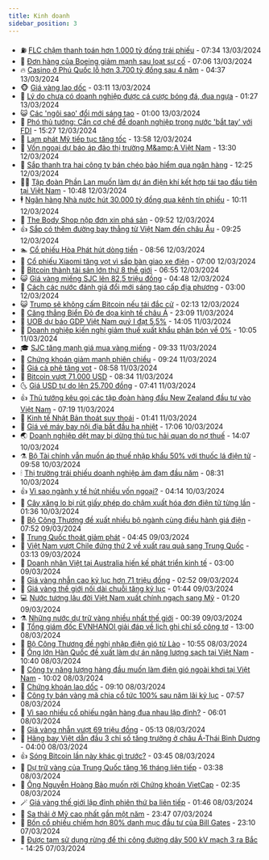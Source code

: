 ```yaml
---
title: Kinh doanh
sidebar_position: 3
---
```


<!-- vnexpress-kinh-doanh:START -->
- ⛽️ [FLC chậm thanh toán hơn 1.000 tỷ đồng trái phiếu](https://vnexpress.net/flc-cham-thanh-toan-hon-1-000-ty-dong-trai-phieu-4721792.html) - 07:34 13/03/2024
- 🐲 [Đơn hàng của Boeing giảm mạnh sau loạt sự cố](https://vnexpress.net/don-hang-cua-boeing-giam-manh-sau-loat-su-co-4721676.html) - 07:06 13/03/2024
- 🔥 [Casino ở Phú Quốc lỗ hơn 3.700 tỷ đồng sau 4 năm](https://vnexpress.net/casino-o-phu-quoc-lo-hon-3-700-ty-dong-sau-4-nam-4721744.html) - 04:37 13/03/2024
- 🐵 [Giá vàng lao dốc](https://vnexpress.net/moi-luong-vang-quay-dau-giam-ca-trieu-dong-4721674.html) - 03:11 13/03/2024
- 🦅 [Lý do chưa có doanh nghiệp được cá cược bóng đá, đua ngựa](https://vnexpress.net/ly-do-chua-co-doanh-nghiep-duoc-ca-cuoc-bong-da-dua-ngua-4721618.html) - 01:27 13/03/2024
- 😺 [Các &#39;ngôi sao&#39; đổi mới sáng tạo](https://vnexpress.net/cac-ngoi-sao-doi-moi-sang-tao-4721072.html) - 01:00 13/03/2024
- 🤩 [Phó thủ tướng: Cần cơ chế để doanh nghiệp trong nước &#39;bắt tay&#39; với FDI](https://vnexpress.net/pho-thu-tuong-can-co-che-de-doanh-nghiep-trong-nuoc-bat-tay-voi-fdi-4721558.html) - 15:27 12/03/2024
- 🌮 [Lạm phát Mỹ tiếp tục tăng tốc](https://vnexpress.net/lam-phat-my-tiep-tuc-tang-toc-4721539.html) - 13:58 12/03/2024
- 🧰 [Vốn ngoại dự báo áp đảo thị trường M&amp;amp;A Việt Nam](https://vnexpress.net/von-ngoai-du-bao-ap-dao-thi-truong-m-a-viet-nam-4721494.html) - 13:30 12/03/2024
- 🤔 [Sắp thanh tra hai công ty bán chéo bảo hiểm qua ngân hàng](https://vnexpress.net/thanh-tra-ban-bao-hiem-qua-ngan-hang-4721530.html) - 12:25 12/03/2024
- 🧑‍💻 [Tập đoàn Phần Lan muốn làm dự án điện khí kết hợp tái tạo đầu tiên tại Việt Nam](https://vnexpress.net/du-an-dien-linh-hoat-dau-tien-tai-viet-nam-4721504.html) - 10:48 12/03/2024
- 🕴 [Ngân hàng Nhà nước hút 30.000 tỷ đồng qua kênh tín phiếu](https://vnexpress.net/ngan-hang-nha-nuoc-hut-30-000-ty-dong-qua-kenh-tin-phieu-4721459.html) - 10:11 12/03/2024
- 🦩 [The Body Shop nộp đơn xin phá sản](https://vnexpress.net/the-body-shop-nop-don-xin-pha-san-4721492.html) - 09:52 12/03/2024
- 👍 [Sắp có thêm đường bay thẳng từ Việt Nam đến châu Âu](https://vnexpress.net/sap-co-them-duong-bay-thang-tu-viet-nam-den-chau-au-4721471.html) - 09:25 12/03/2024
- 🏊 [Cổ phiếu Hòa Phát hút dòng tiền](https://vnexpress.net/co-phieu-hoa-phat-hut-dong-tien-4721443.html) - 08:56 12/03/2024
- 🤡 [Cổ phiếu Xiaomi tăng vọt vì sắp bàn giao xe điện](https://vnexpress.net/co-phieu-xiaomi-tang-vot-vi-sap-ban-giao-xe-dien-4721358.html) - 07:00 12/03/2024
- 👀 [Bitcoin thành tài sản lớn thứ 8 thế giới](https://vnexpress.net/bitcoin-thanh-tai-san-lon-thu-8-the-gioi-4721362.html) - 06:55 12/03/2024
- 😺 [Giá vàng miếng SJC lên 82,5 triệu đồng](https://vnexpress.net/gia-vang-hom-nay-12-3-4721345.html) - 04:48 12/03/2024
- 🦣 [Cách các nước đánh giá đổi mới sáng tạo cấp địa phương](https://vnexpress.net/cach-cac-nuoc-danh-gia-doi-moi-sang-tao-cap-dia-phuong-4720577.html) - 03:00 12/03/2024
- 😺 [Trump sẽ không cấm Bitcoin nếu tái đắc cử](https://vnexpress.net/trump-se-khong-cam-bitcoin-neu-tai-dac-cu-4721198.html) - 02:13 12/03/2024
- 💼 [Căng thẳng Biển Đỏ đe dọa kinh tế châu Á](https://vnexpress.net/cang-thang-bien-do-de-doa-kinh-te-chau-a-4721063.html) - 23:09 11/03/2024
- 🤗 [UOB dự báo GDP Việt Nam quý I đạt 5,5%](https://vnexpress.net/uob-du-bao-gdp-viet-nam-quy-i-dat-5-5-4721103.html) - 14:05 11/03/2024
- 👀 [Doanh nghiệp kiến nghị giảm thuế xuất khẩu phân bón về 0%](https://vnexpress.net/doanh-nghiep-kien-nghi-giam-thue-xuat-khau-phan-bon-ve-0-4721054.html) - 10:05 11/03/2024
- 🎓 [SJC tăng mạnh giá mua vàng miếng](https://vnexpress.net/sjc-tang-manh-gia-mua-vang-mieng-4721034.html) - 09:33 11/03/2024
- 🗽 [Chứng khoán giảm mạnh phiên chiều](https://vnexpress.net/chung-khoan-giam-manh-phien-chieu-4721038.html) - 09:24 11/03/2024
- 🚀 [Giá cà phê tăng vọt](https://vnexpress.net/gia-ca-phe-tang-vot-4720942.html) - 08:58 11/03/2024
- 🤗 [Bitcoin vượt 71.000 USD](https://vnexpress.net/bitcoin-vuot-71-000-usd-4720996.html) - 08:34 11/03/2024
- 🌜 [Giá USD tự do lên 25.700 đồng](https://vnexpress.net/gia-usd-tu-do-len-25-700-dong-4720951.html) - 07:41 11/03/2024
- 👍 [Thủ tướng kêu gọi các tập đoàn hàng đầu New Zealand đầu tư vào Việt Nam](https://vnexpress.net/thu-tuong-keu-goi-cac-tap-doan-hang-dau-new-zealand-dau-tu-vao-viet-nam-4720924.html) - 07:19 11/03/2024
- 🤖 [Kinh tế Nhật Bản thoát suy thoái](https://vnexpress.net/kinh-te-nhat-ban-thoat-suy-thoai-4720744.html) - 01:41 11/03/2024
- 🫣 [Giá vé máy bay nội địa bắt đầu hạ nhiệt](https://vnexpress.net/gia-ve-may-bay-noi-dia-bat-dau-ha-nhiet-4720627.html) - 17:06 10/03/2024
- 🌏 [Doanh nghiệp dệt may bị dừng thủ tục hải quan do nợ thuế](https://vnexpress.net/doanh-nghiep-det-may-bi-dung-thu-tuc-hai-quan-do-no-thue-4720666.html) - 14:07 10/03/2024
- ⚗️ [Bộ Tài chính vẫn muốn áp thuế nhập khẩu 50% với thuốc lá điện tử](https://vnexpress.net/bo-tai-chinh-van-muon-ap-thue-nhap-khau-50-voi-thuoc-la-dien-tu-4720618.html) - 09:58 10/03/2024
- 🕯 [Thị trường trái phiếu doanh nghiệp ảm đạm đầu năm](https://vnexpress.net/thi-truong-trai-phieu-doanh-nghiep-am-dam-dau-nam-4720601.html) - 08:31 10/03/2024
- 👍 [Vì sao ngành y tế hút nhiều vốn ngoại?](https://vnexpress.net/vi-sao-nganh-y-te-hut-nhieu-von-ngoai-4720393.html) - 04:14 10/03/2024
- 🤠 [Cây xăng lo bị rút giấy phép do chậm xuất hóa đơn điện tử từng lần](https://vnexpress.net/cay-xang-lo-bi-rut-giay-phep-do-cham-xuat-hoa-don-dien-tu-tung-lan-4720468.html) - 01:36 10/03/2024
- 🌊 [Bộ Công Thương đề xuất nhiều bộ ngành cùng điều hành giá điện](https://vnexpress.net/bo-cong-thuong-de-xuat-nhieu-bo-nganh-cung-dieu-hanh-gia-dien-4720390.html) - 07:52 09/03/2024
- 🌈 [Trung Quốc thoát giảm phát](https://vnexpress.net/trung-quoc-thoat-giam-phat-4720333.html) - 04:45 09/03/2024
- 🥳 [Việt Nam vượt Chile đứng thứ 2 về xuất rau quả sang Trung Quốc](https://vnexpress.net/viet-nam-vuot-chile-dung-thu-2-ve-xuat-rau-qua-sang-trung-quoc-4720252.html) - 03:13 09/03/2024
- 🐻 [Doanh nhân Việt tại Australia hiến kế phát triển kinh tế](https://vnexpress.net/doanh-nhan-viet-tai-australia-hien-ke-phat-trien-kinh-te-4720278.html) - 03:00 09/03/2024
- 💫 [Giá vàng nhẫn cao kỷ lục hơn 71 triệu đồng](https://vnexpress.net/gia-vang-mieng-vuot-82-trieu-dong-4720304.html) - 02:52 09/03/2024
- 🤩 [Giá vàng thế giới nối dài chuỗi tăng kỷ lục](https://vnexpress.net/gia-vang-the-gioi-noi-dai-chuoi-tang-ky-luc-4720251.html) - 01:44 09/03/2024
- 💻 [Nước tương lâu đời Việt Nam xuất chính ngạch sang Mỹ](https://vnexpress.net/nuoc-tuong-lau-doi-viet-nam-xuat-chinh-ngach-sang-my-4720066.html) - 01:20 09/03/2024
- ⚗️ [Những nước dự trữ vàng nhiều nhất thế giới](https://vnexpress.net/nhung-nuoc-du-tru-vang-nhieu-nhat-the-gioi-4720147.html) - 00:39 09/03/2024
- 🌈 [Tổng giám đốc EVNHANOI giải đáp về lịch ghi chỉ số công tơ](https://vnexpress.net/tong-giam-doc-evnhanoi-giai-dap-ve-lich-ghi-chi-so-cong-to-4720180.html) - 13:00 08/03/2024
- 🌝 [Bộ Công Thương đề nghị nhập điện gió từ Lào](https://vnexpress.net/bo-cong-thuong-de-nghi-nhap-dien-gio-tu-lao-4720155.html) - 10:55 08/03/2024
- 🥸 [Ông lớn Hàn Quốc đề xuất làm dự án năng lượng sạch tại Việt Nam](https://vnexpress.net/ong-lon-han-quoc-de-xuat-lam-du-an-nang-luong-sach-tai-viet-nam-4720148.html) - 10:40 08/03/2024
- 🦆 [Công ty năng lượng hàng đầu muốn làm điện gió ngoài khơi tại Việt Nam](https://vnexpress.net/cong-ty-nang-luong-hang-dau-muon-lam-dien-gio-ngoai-khoi-tai-viet-nam-4720121.html) - 10:02 08/03/2024
- 🌋 [Chứng khoán lao dốc](https://vnexpress.net/chung-khoan-lao-doc-4720083.html) - 09:10 08/03/2024
- 🦍 [Công ty bán vàng mã chia cổ tức 100% sau năm lãi kỷ lục](https://vnexpress.net/cong-ty-ban-vang-ma-chia-co-tuc-100-sau-nam-lai-ky-luc-4720006.html) - 07:57 08/03/2024
- 🤔 [Vì sao nhiều cổ phiếu ngân hàng đua nhau lập đỉnh?](https://vnexpress.net/vi-sao-nhieu-co-phieu-ngan-hang-dua-nhau-lap-dinh-4719298.html) - 06:01 08/03/2024
- 🧰 [Giá vàng nhẫn vượt 69 triệu đồng](https://vnexpress.net/gia-vang-nhan-vuot-69-trieu-dong-4719970.html) - 05:13 08/03/2024
- 🌝 [Hãng bay Việt dẫn đầu 3 chỉ số tăng trưởng ở châu Á-Thái Bình Dương](https://vnexpress.net/hang-bay-viet-dan-dau-3-chi-so-tang-truong-o-chau-a-thai-binh-duong-4719950.html) - 04:00 08/03/2024
- 👍 [Sóng Bitcoin lần này khác gì trước?](https://vnexpress.net/song-bitcoin-lan-nay-khac-gi-truoc-4719605.html) - 03:45 08/03/2024
- 🗽 [Dự trữ vàng của Trung Quốc tăng 16 tháng liên tiếp](https://vnexpress.net/du-tru-vang-cua-trung-quoc-tang-16-thang-lien-tiep-4719868.html) - 03:38 08/03/2024
- 🐎 [Ông Nguyễn Hoàng Bảo muốn rời Chứng khoán VietCap](https://vnexpress.net/ong-nguyen-hoang-bao-muon-roi-chung-khoan-vietcap-4719897.html) - 02:35 08/03/2024
- 🪄 [Giá vàng thế giới lập đỉnh phiên thứ ba liên tiếp](https://vnexpress.net/gia-vang-hom-nay-ngay-8-3-gia-vang-the-gioi-lap-dinh-phien-thu-3-lien-tiep-4719847.html) - 01:46 08/03/2024
- 🎊 [Sa thải ở Mỹ cao nhất gần một năm](https://vnexpress.net/sa-thai-o-my-cao-nhat-gan-mot-nam-4719797.html) - 23:47 07/03/2024
- 🗽 [Bốn cổ phiếu chiếm hơn 80% danh mục đầu tư của Bill Gates](https://vnexpress.net/bon-co-phieu-chiem-hon-80-danh-muc-dau-tu-cua-bill-gates-4719745.html) - 23:10 07/03/2024
- 🦩 [Được tạm sử dụng rừng để thi công đường dây 500 kV mạch 3 ra Bắc](https://vnexpress.net/tam-tac-dong-vao-rung-thi-cong-duong-day-500-kv-mach-3-4719748.html) - 14:25 07/03/2024<!-- vnexpress-kinh-doanh:END -->

